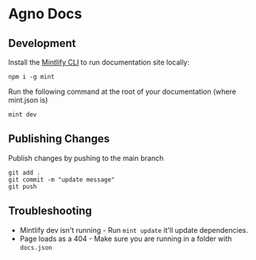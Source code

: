 # Agno Docs

## Development

Install the [Mintlify CLI](https://www.npmjs.com/package/mintlify) to run documentation site locally:

```
npm i -g mint
```

Run the following command at the root of your documentation (where mint.json is)

```
mint dev
```

## Publishing Changes

Publish changes by pushing to the main branch

```
git add .
git commit -m "update message"
git push
```

## Troubleshooting

- Mintlify dev isn't running - Run `mint update` it'll update dependencies.
- Page loads as a 404 - Make sure you are running in a folder with `docs.json`
